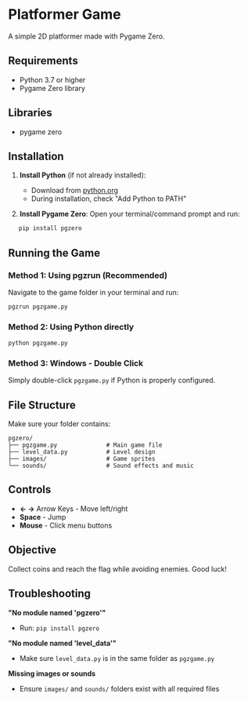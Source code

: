 # Platformer Game

A simple 2D platformer made with Pygame Zero.

## Requirements

- Python 3.7 or higher
- Pygame Zero library

## Libraries

- pygame zero

## Installation

1. **Install Python** (if not already installed):
   - Download from [python.org](https://www.python.org/downloads/)
   - During installation, check "Add Python to PATH"

2. **Install Pygame Zero**:
   Open your terminal/command prompt and run:
```bash
   pip install pgzero
```

## Running the Game

### Method 1: Using pgzrun (Recommended)
Navigate to the game folder in your terminal and run:
```bash
pgzrun pgzgame.py
```

### Method 2: Using Python directly
```bash
python pgzgame.py
```

### Method 3: Windows - Double Click
Simply double-click `pgzgame.py` if Python is properly configured.

## File Structure

Make sure your folder contains:
```
pgzero/
├── pgzgame.py              # Main game file
├── level_data.py           # Level design
├── images/                 # Game sprites
└── sounds/                 # Sound effects and music
```

## Controls

- **← →** Arrow Keys - Move left/right
- **Space** - Jump
- **Mouse** - Click menu buttons

## Objective

Collect coins and reach the flag while avoiding enemies. Good luck!

## Troubleshooting

**"No module named 'pgzero'"**
- Run: `pip install pgzero`

**"No module named 'level_data'"**
- Make sure `level_data.py` is in the same folder as `pgzgame.py`

**Missing images or sounds**
- Ensure `images/` and `sounds/` folders exist with all required files